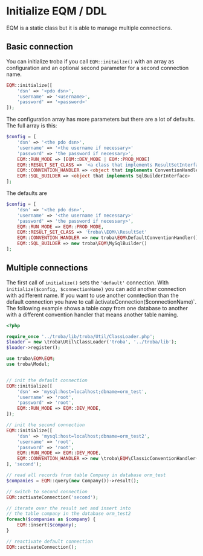 # Initialize EQM / DDL

EQM is a static class but it is able to manage multiple connections.

## Basic connection

You can initialize troba if you call `EQM::initailze()` with an array as configuration
and an optional second parameter for a second connection name.

```php
EQM::initialize([
    'dsn' => '<pdo dsn>',
    'username' => '<username>',
    'password' => '<password>'
]);
```

The configuration array has more parameters but there are a lot of defaults. The full array is this:

```php
$config = [
    'dsn' => '<the pdo dsn>',
    'username' => '<the username if necessary>'
    'password' => 'the password if necessary>',
    EQM::RUN_MODE => [EQM::DEV_MODE | EQM::PROD_MODE]
    EQM::RESULT_SET_CLASS => '<a class that implements ResultSetInterface>'
    EQM::CONVENTION_HANDLER => <object that implements ConventionHandlerInterface>
    EQM::SQL_BUILDER => <object that implements SqlBuilderInterface>
];

```
The defaults are
```php
$config = [
    'dsn' => '<the pdo dsn>',
    'username' => '<the username if necessary>'
    'password' => 'the password if necessary>',
    EQM::RUN_MODE => EQM::PROD_MODE,
    EQM::RESULT_SET_CLASS => 'troba\\EQM\\ResultSet'
    EQM::CONVENTION_HANDLER => new troba\EQM\DefaultConventionHandler(),
    EQM::SQL_BUILDER => new troba\EQM\MySqlBuilder()
];

```

## Multiple connections

The first call of `initialize()` sets the `'default'` connection. With `initialize($config, $connectionName)`
you can add another connection with adifferent name. If you want to use another conntection than the default
connection you have to call àctivateConnection($connectionName)`. The following example shows a table copy from
one database to another with a different convention handler that means another table naming.

```php
<?php

require_once '../troba/lib/troba/Util/ClassLoader.php';
$loader = new \troba\Util\ClassLoader('troba', '../troba/lib');
$loader->register();

use troba\EQM\EQM;
use troba\Model;


// init the default connection
EQM::initialize([
    'dsn' => 'mysql:host=localhost;dbname=orm_test',
    'username' => 'root',
    'password' => 'root',
    EQM::RUN_MODE => EQM::DEV_MODE,
]);

// init the second connection
EQM::initialize([
    'dsn' => 'mysql:host=localhost;dbname=orm_test2',
    'username' => 'root',
    'password' => 'root',
    EQM::RUN_MODE => EQM::DEV_MODE,
    EQM::CONVENTION_HANDLER => new \troba\EQM\ClassicConventionHandler();
], 'second');

// read all records from table Company in database orm_test
$companies = EQM::query(new Company())->result();

// switch to second connection
EQM::activateConnection('second');

// iterate over the result set and insert into
// the table company in the database orm_test2
foreach($companies as $company) {
    EQM::insert($company);
}

// reactivate default connection
EQM::activateConnection();
```


